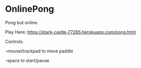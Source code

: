 # OnlinePong
Pong but online.

Play Here: https://stark-castle-77265.herokuapp.com/pong.html

Controls:

  -mouse/trackpad to move paddle
  
  -space to start/pause
